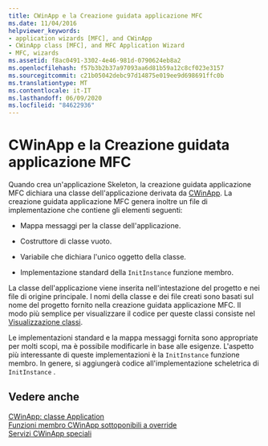 ```yaml
---
title: CWinApp e la Creazione guidata applicazione MFC
ms.date: 11/04/2016
helpviewer_keywords:
- application wizards [MFC], and CWinApp
- CWinApp class [MFC], and MFC Application Wizard
- MFC, wizards
ms.assetid: f8ac0491-3302-4e46-981d-0790624eb8a2
ms.openlocfilehash: f57b3b2b37a97093aa6d81b59a12c8cf023e3157
ms.sourcegitcommit: c21b05042debc97d14875e019ee9d698691ffc0b
ms.translationtype: MT
ms.contentlocale: it-IT
ms.lasthandoff: 06/09/2020
ms.locfileid: "84622936"
---
```

# <a name="cwinapp-and-the-mfc-application-wizard"></a>CWinApp e la Creazione guidata applicazione MFC

Quando crea un'applicazione Skeleton, la creazione guidata applicazione MFC dichiara una classe dell'applicazione derivata da [CWinApp](reference/cwinapp-class.md). La creazione guidata applicazione MFC genera inoltre un file di implementazione che contiene gli elementi seguenti:

- Mappa messaggi per la classe dell'applicazione.

- Costruttore di classe vuoto.

- Variabile che dichiara l'unico oggetto della classe.

- Implementazione standard della `InitInstance` funzione membro.

La classe dell'applicazione viene inserita nell'intestazione del progetto e nei file di origine principale. I nomi della classe e dei file creati sono basati sul nome del progetto fornito nella creazione guidata applicazione MFC. Il modo più semplice per visualizzare il codice per queste classi consiste nel [Visualizzazione classi](/visualstudio/ide/viewing-the-structure-of-code).

Le implementazioni standard e la mappa messaggi fornita sono appropriate per molti scopi, ma è possibile modificarle in base alle esigenze. L'aspetto più interessante di queste implementazioni è la `InitInstance` funzione membro. In genere, si aggiungerà codice all'implementazione scheletrica di `InitInstance` .

## <a name="see-also"></a>Vedere anche

[CWinApp: classe Application](cwinapp-the-application-class.md)<br/>
[Funzioni membro CWinApp sottoponibili a override](overridable-cwinapp-member-functions.md)<br/>
[Servizi CWinApp speciali](special-cwinapp-services.md)
